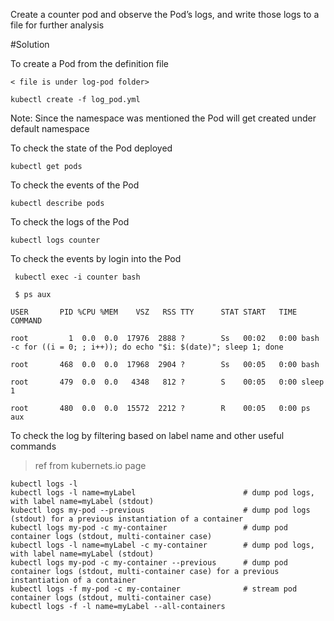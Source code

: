 Create a counter pod and observe the Pod’s logs, and write those logs to a file for further analysis

#Solution

To create a Pod from the definition file

`< file is under log-pod folder>`

```shell
kubectl create -f log_pod.yml
```

Note: Since the namespace was mentioned the Pod will get created under default namespace

To check the state of the Pod deployed

```shell
kubectl get pods
```

To check the events of the Pod

```shell
kubectl describe pods
```

To check the logs of the Pod

```shell
kubectl logs counter
```

To check the events by login into the Pod

```shell
 kubectl exec -i counter bash
 ```

```
 $ ps aux

USER       PID %CPU %MEM    VSZ   RSS TTY      STAT START   TIME COMMAND

root         1  0.0  0.0  17976  2888 ?        Ss   00:02   0:00 bash -c for ((i = 0; ; i++)); do echo "$i: $(date)"; sleep 1; done

root       468  0.0  0.0  17968  2904 ?        Ss   00:05   0:00 bash

root       479  0.0  0.0   4348   812 ?        S    00:05   0:00 sleep 1

root       480  0.0  0.0  15572  2212 ?        R    00:05   0:00 ps aux
```

To check the log by filtering based on label name and other useful commands 
> ref from kubernets.io page

```shell
kubectl logs -l
kubectl logs -l name=myLabel                        # dump pod logs, with label name=myLabel (stdout)
kubectl logs my-pod --previous                      # dump pod logs (stdout) for a previous instantiation of a container
kubectl logs my-pod -c my-container                 # dump pod container logs (stdout, multi-container case)
kubectl logs -l name=myLabel -c my-container        # dump pod logs, with label name=myLabel (stdout)
kubectl logs my-pod -c my-container --previous      # dump pod container logs (stdout, multi-container case) for a previous instantiation of a container
kubectl logs -f my-pod -c my-container              # stream pod container logs (stdout, multi-container case)
kubectl logs -f -l name=myLabel --all-containers 
```